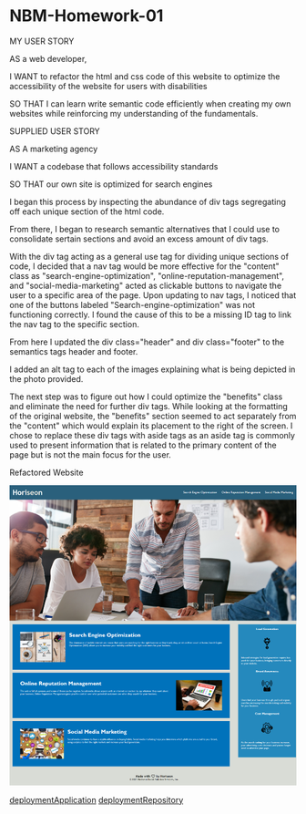 # NBM-Homework-01
MY USER STORY

AS a web developer,

I WANT to refactor the html and css code of this website to optimize the accessibility of the website for users with disabilities

SO THAT I can learn write semantic code efficiently when creating my own websites while reinforcing my understanding of the fundamentals.

SUPPLIED USER STORY

AS A marketing agency

I WANT a codebase that follows accessibility standards

SO THAT our own site is optimized for search engines


<!-- Step-by-Step Process explanation -->


I began this process by inspecting the abundance of div tags segregating off each unique section of the html code.

From there, I began to research semantic alternatives that I could use to consolidate sertain sections and avoid an excess amount of div tags. 

With the div tag acting as a general use tag for dividing unique sections of code, I decided that a nav tag would be more effective for the "content" class as "search-engine-optimization", "online-reputation-management", and "social-media-marketing" acted as clickable buttons to navigate the user to a specific area of the page. Upon updating to nav tags, I noticed that one of the buttons labeled "Search-engine-optimization" was not functioning correctly. I found the cause of this to be a missing ID tag to link the nav tag to the specific section.

From here I updated the div class="header" and div class="footer" to the semantics tags header and footer.

I added an alt tag to each of the images explaining what is being depicted in the photo provided.

The next step was to figure out how I could optimize the "benefits" class and eliminate the need for further div tags. While looking at the formatting of the original website, the "benefits" section seemed to act separately from the "content" which would explain its placement to the right of the screen. I chose to replace these div tags with aside tags as an aside tag is commonly used to present information that is related to the primary content of the page but is not the main focus for the user.




Refactored Website
<!-- Images of refactored website -->

![Deployed Website Image](./assets/images/nathanmilburn.github.io_NBM-Homework-01_.PNG "Top of Website")


<!-- Deployment URLs for Application and Github -->
[deploymentApplication](https://nathanmilburn.github.io/NBM-Homework-01/)
[deploymentRepository](https://github.com/NathanMilburn/NBM-Homework-01.git)

